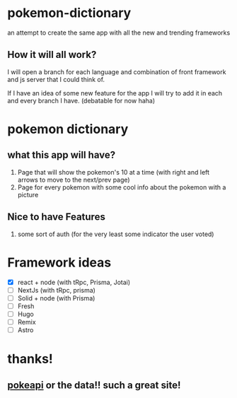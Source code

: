 # pokemon-dictionary
an attempt to create the same app with all the new and trending frameworks

## How it will all work?

I will open a branch for each language and combination of front framework and js server that I could think of.

If I have an idea of some new feature for the app I will try to add it in each and every branch I have. (debatable for now haha)

# pokemon dictionary
## what this app will have?
1. Page that will show the pokemon's 10 at a time (with right and left arrows to move to the next/prev page)
2. Page for every pokemon with some cool info about the pokemon with a picture

## Nice to have Features
1. some sort of auth (for the very least some indicator the user voted)

# Framework ideas
- [X] react + node (with tRpc, Prisma, Jotai)
- [ ] NextJs (with tRpc, prisma)
- [ ] Solid + node (with Prisma)
- [ ] Fresh
- [ ] Hugo
- [ ] Remix
- [ ] Astro

# thanks!
## [pokeapi](https://pokeapi.co/) or the data!! such a great site!